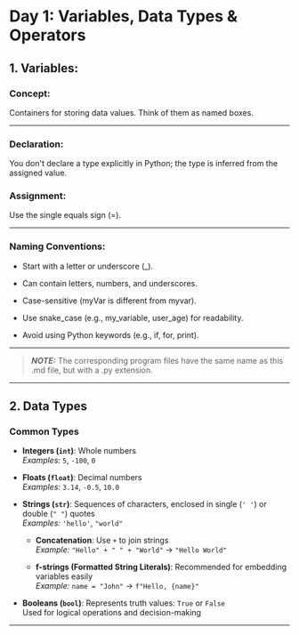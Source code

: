 # Day 1: Variables, Data Types & Operators

## 1. Variables:

### Concept: 
Containers for storing data values. Think of them as named boxes.
***
### Declaration: 
You don't declare a type explicitly in Python; the type is inferred from the assigned value.

### Assignment: 
Use the single equals sign (=).
***

### Naming Conventions:

* Start with a letter or underscore (_).

* Can contain letters, numbers, and underscores.

* Case-sensitive (myVar is different from myvar).

* Use snake_case (e.g., my_variable, user_age) for readability.

* Avoid using Python keywords (e.g., if, for, print).
***

> **_NOTE:_**  The corresponding program files have the same name as this .md file, but with a .py extension.

---

## 2. Data Types

### Common Types

- **Integers (`int`)**: Whole numbers  
  _Examples:_ `5`, `-100`, `0`

- **Floats (`float`)**: Decimal numbers  
  _Examples:_ `3.14`, `-0.5`, `10.0`

- **Strings (`str`)**: Sequences of characters, enclosed in single (`' '`) or double (`" "`) quotes  
  _Examples:_ `'hello'`, `"world"`

  - **Concatenation**: Use `+` to join strings  
    _Example:_ `"Hello" + " " + "World"` → `"Hello World"`

  - **f-strings (Formatted String Literals)**: Recommended for embedding variables easily  
    _Example:_ `name = "John"` → `f"Hello, {name}"`

- **Booleans (`bool`)**: Represents truth values: `True` or `False`  
  Used for logical operations and decision-making

---